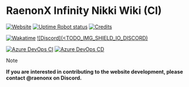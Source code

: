 # RaenonX Infinity Nikki Wiki (CI)

[![Website](<TODO_IMG_SHIELD_IO_WEBSITE_LINK>)](https://infinity-nikki.raenonx.cc)
[![Uptime Robot status](<TODO_IMG_SHIELD_IO_UPTIME_ROBOT>)](<TODO_UPTIME_ROBOT>)
[![Credits](<TODO_IMG_SHIELD_IO_EXTERNAL>)](<TODO_CREDITS>)

[![Wakatime](<TODO_WAKATIME_BADGE>)](<TODO_WAKATIME_PROJECT_LINK>)
[![Discord](<TODO_IMG_SHIELD_IO_DISCORD)](<TODO_DISCORD_LINK>)

[![Azure DevOps CI](<TODO_IMG_SHIELD_IO_AZURE_CI>)](<TODO_AZURE_CI>)
[![Azure DevOps CD](<TODO_IMG_SHIELD_IO_AZURE_CD>)](<TODO_AZURE_CD>)

> [!NOTE]  
> **If you are interested in contributing to the website development, please contact @raenonx on Discord.**
